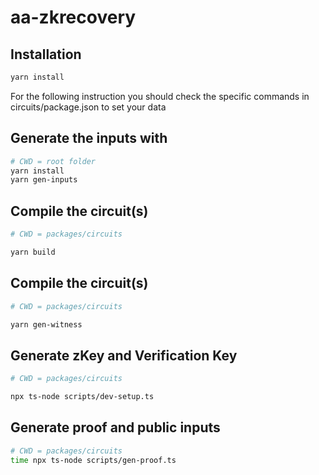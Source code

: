 # aa-zkrecovery

## Installation

```bash
yarn install

```

For the following instruction you should check the specific commands in circuits/package.json to set your data

## Generate the inputs with

```bash
# CWD = root folder
yarn install
yarn gen-inputs
```

## Compile the circuit(s)

```bash
# CWD = packages/circuits

yarn build
```

## Compile the circuit(s)

```bash
# CWD = packages/circuits

yarn gen-witness
```

## Generate zKey and Verification Key

```bash
# CWD = packages/circuits

npx ts-node scripts/dev-setup.ts
```
## Generate proof and public inputs

```bash
# CWD = packages/circuits
time npx ts-node scripts/gen-proof.ts
```